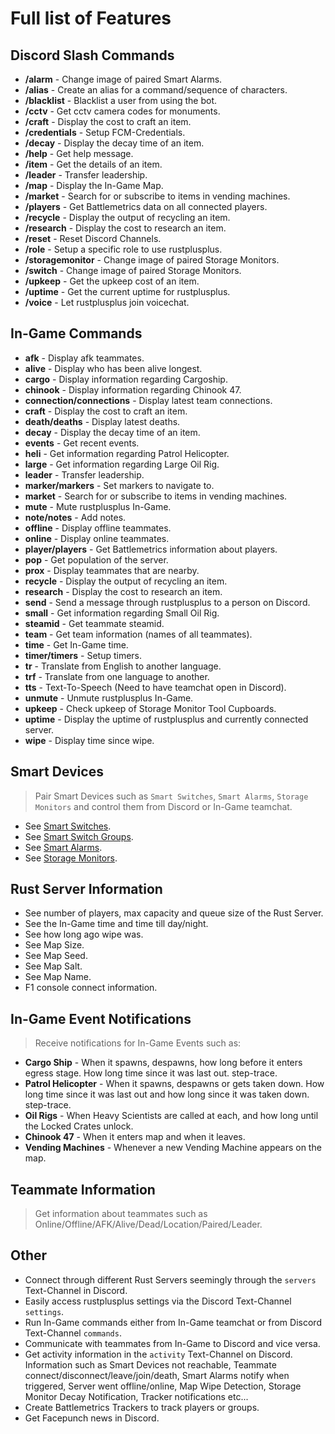 # Full list of Features

## Discord Slash Commands
- **/alarm** - Change image of paired Smart Alarms.
- **/alias** - Create an alias for a command/sequence of characters.
- **/blacklist** - Blacklist a user from using the bot.
- **/cctv** - Get cctv camera codes for monuments.
- **/craft** - Display the cost to craft an item.
- **/credentials** - Setup FCM-Credentials.
- **/decay** - Display the decay time of an item.
- **/help** - Get help message.
- **/item** - Get the details of an item.
- **/leader** - Transfer leadership.
- **/map** - Display the In-Game Map.
- **/market** - Search for or subscribe to items in vending machines.
- **/players** - Get Battlemetrics data on all connected players.
- **/recycle** - Display the output of recycling an item.
- **/research** - Display the cost to research an item.
- **/reset** - Reset Discord Channels.
- **/role** - Setup a specific role to use rustplusplus.
- **/storagemonitor** - Change image of paired Storage Monitors.
- **/switch** - Change image of paired Storage Monitors.
- **/upkeep** - Get the upkeep cost of an item.
- **/uptime** - Get the current uptime for rustplusplus.
- **/voice** - Let rustplusplus join voicechat.

## In-Game Commands
- **afk** - Display afk teammates.
- **alive** - Display who has been alive longest.
- **cargo** - Display information regarding Cargoship.
- **chinook** - Display information regarding Chinook 47.
- **connection/connections** - Display latest team connections.
- **craft** - Display the cost to craft an item.
- **death/deaths** - Display latest deaths.
- **decay** - Display the decay time of an item.
- **events** - Get recent events.
- **heli** - Get information regarding Patrol Helicopter.
- **large** - Get information regarding Large Oil Rig.
- **leader** - Transfer leadership.
- **marker/markers** - Set markers to navigate to.
- **market** - Search for or subscribe to items in vending machines.
- **mute** - Mute rustplusplus In-Game.
- **note/notes** - Add notes.
- **offline** - Display offline teammates.
- **online** - Display online teammates.
- **player/players** - Get Battlemetrics information about players.
- **pop** - Get population of the server.
- **prox** - Display teammates that are nearby.
- **recycle** - Display the output of recycling an item.
- **research** - Display the cost to research an item.
- **send** - Send a message through rustplusplus to a person on Discord.
- **small** - Get information regarding Small Oil Rig.
- **steamid** - Get teammate steamid.
- **team** - Get team information (names of all teammates).
- **time** - Get In-Game time.
- **timer/timers** - Setup timers.
- **tr** - Translate from English to another language.
- **trf** - Translate from one language to another.
- **tts** - Text-To-Speech (Need to have teamchat open in Discord).
- **unmute** - Unmute rustplusplus In-Game.
- **upkeep** - Check upkeep of Storage Monitor Tool Cupboards.
- **uptime** - Display the uptime of rustplusplus and currently connected server.
- **wipe** - Display time since wipe.

## Smart Devices
> Pair Smart Devices such as `Smart Switches`, `Smart Alarms`, `Storage Monitors` and control them from Discord or In-Game teamchat.

- See [Smart Switches](smart_devices.md#smart-switches).
- See [Smart Switch Groups](smart_devices.md#smart-switch-groups).
- See [Smart Alarms](smart_devices.md#smart-alarms).
- See [Storage Monitors](smart_devices.md#storage-monitors).


## Rust Server Information
- See number of players, max capacity and queue size of the Rust Server.
- See the In-Game time and time till day/night.
- See how long ago wipe was.
- See Map Size.
- See Map Seed.
- See Map Salt.
- See Map Name.
- F1 console connect information.

## In-Game Event Notifications
> Receive notifications for In-Game Events such as:
- **Cargo Ship** - When it spawns, despawns, how long before it enters egress stage. How long time since it was last out. step-trace.
- **Patrol Helicopter** - When it spawns, despawns or gets taken down. How long time since it was last out and how long since it was taken down. step-trace.
- **Oil Rigs** - When Heavy Scientists are called at each, and how long until the Locked Crates unlock.
- **Chinook 47** - When it enters map and when it leaves.
- **Vending Machines** - Whenever a new Vending Machine appears on the map.

## Teammate Information
> Get information about teammates such as Online/Offline/AFK/Alive/Dead/Location/Paired/Leader.

## Other
- Connect through different Rust Servers seemingly through the `servers` Text-Channel in Discord.
- Easily access rustplusplus settings via the Discord Text-Channel `settings`.
- Run In-Game commands either from In-Game teamchat or from Discord Text-Channel `commands`.
- Communicate with teammates from In-Game to Discord and vice versa.
- Get activity information in the `activity` Text-Channel on Discord. Information such as Smart Devices not reachable, Teammate connect/disconnect/leave/join/death, Smart Alarms notify when triggered, Server went offline/online, Map Wipe Detection, Storage Monitor Decay Notification, Tracker notifications etc...
- Create Battlemetrics Trackers to track players or groups.
- Get Facepunch news in Discord.